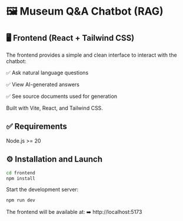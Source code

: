 # 🖼️ Museum Q&A Chatbot (RAG)

## 🖥️ Frontend (React + Tailwind CSS)
The frontend provides a simple and clean interface to interact with the chatbot:

✅ Ask natural language questions

✅ View AI-generated answers

✅ See source documents used for generation

Built with Vite, React, and Tailwind CSS.

## ✅ Requirements
Node.js >= 20

## ⚙️ Installation and Launch

```sh
cd frontend
npm install
```

Start the development server:
```sh
npm run dev
```
The frontend will be available at:
➡️ http://localhost:5173
